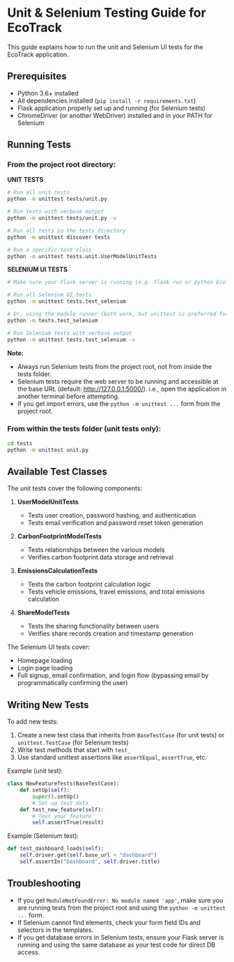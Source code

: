 # Unit & Selenium Testing Guide for EcoTrack

This guide explains how to run the unit and Selenium UI tests for the EcoTrack application.

## Prerequisites

- Python 3.6+ installed
- All dependencies installed (`pip install -r requirements.txt`)
- Flask application properly set up and running (for Selenium tests)
- ChromeDriver (or another WebDriver) installed and in your PATH for Selenium

## Running Tests

### From the project root directory:

**UNIT TESTS**
```bash
# Run all unit tests
python -m unittest tests/unit.py

# Run tests with verbose output
python -m unittest tests/unit.py -v

# Run all tests in the tests directory
python -m unittest discover tests

# Run a specific test class
python -m unittest tests.unit.UserModelUnitTests
```

**SELENIUM UI TESTS**
```bash
# Make sure your Flask server is running (e.g. flask run or python EcoTrack.py)

# Run all Selenium UI tests
python -m unittest tests.test_selenium

# Or, using the module runner (both work, but unittest is preferred for test discovery)
python -m tests.test_selenium

# Run Selenium tests with verbose output
python -m unittest tests.test_selenium -v
```

**Note:**
- Always run Selenium tests from the project root, not from inside the tests folder.
- Selenium tests require the web server to be running and accessible at the base URL (default: http://127.0.0.1:5000/). i.e., open the application in another terminal before attempting.
- If you get import errors, use the `python -m unittest ...` form from the project root.

### From within the tests folder (unit tests only):

```bash
cd tests
python -m unittest unit.py
```

## Available Test Classes

The unit tests cover the following components:

1. **UserModelUnitTests** 
   - Tests user creation, password hashing, and authentication
   - Tests email verification and password reset token generation

2. **CarbonFootprintModelTests**
   - Tests relationships between the various models
   - Verifies carbon footprint data storage and retrieval

3. **EmissionsCalculationTests**
   - Tests the carbon footprint calculation logic
   - Tests vehicle emissions, travel emissions, and total emissions calculation

4. **ShareModelTests**
   - Tests the sharing functionality between users
   - Verifies share records creation and timestamp generation

The Selenium UI tests cover:
- Homepage loading
- Login page loading
- Full signup, email confirmation, and login flow (bypassing email by programmatically confirming the user)

## Writing New Tests

To add new tests:

1. Create a new test class that inherits from `BaseTestCase` (for unit tests) or `unittest.TestCase` (for Selenium tests)
2. Write test methods that start with `test_`
3. Use standard unittest assertions like `assertEqual`, `assertTrue`, etc.

Example (unit test):
```python
class NewFeatureTests(BaseTestCase):
    def setUp(self):
        super().setUp()
        # Set up test data
    def test_new_feature(self):
        # Test your feature
        self.assertTrue(result)
```

Example (Selenium test):
```python
def test_dashboard_loads(self):
    self.driver.get(self.base_url + "dashboard")
    self.assertIn("Dashboard", self.driver.title)
```

## Troubleshooting
- If you get `ModuleNotFoundError: No module named 'app'`, make sure you are running tests from the project root and using the `python -m unittest ...` form.
- If Selenium cannot find elements, check your form field IDs and selectors in the templates.
- If you get database errors in Selenium tests, ensure your Flask server is running and using the same database as your test code for direct DB access.
